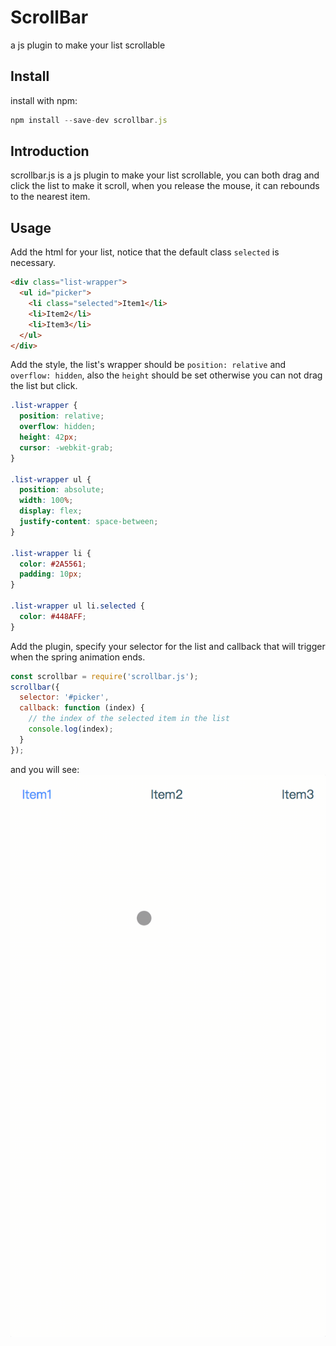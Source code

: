 # ScrollBar
a js plugin to make your list scrollable
## Install
install with npm:
```javascript
npm install --save-dev scrollbar.js
```
## Introduction
scrollbar.js is a js plugin to make your list scrollable, you can both drag and click the list to make it scroll, when you release the mouse, it can rebounds to the nearest item.
## Usage
Add the html for your list, notice that the default class `selected` is necessary.
```html
<div class="list-wrapper">
  <ul id="picker">
    <li class="selected">Item1</li>
    <li>Item2</li>
    <li>Item3</li>
  </ul>
</div>
```
Add the style, the list's wrapper should be `position: relative` and `overflow: hidden`, also the `height` should be set otherwise you can not drag the list but click.
```css
.list-wrapper {
  position: relative;
  overflow: hidden;
  height: 42px;
  cursor: -webkit-grab;
}

.list-wrapper ul {
  position: absolute;
  width: 100%;
  display: flex;
  justify-content: space-between;
}

.list-wrapper li {
  color: #2A5561;
  padding: 10px;
}

.list-wrapper ul li.selected {
  color: #448AFF;
}
```
Add the plugin, specify your selector for the list and callback that will trigger when the spring animation ends.
```js
const scrollbar = require('scrollbar.js');
scrollbar({
  selector: '#picker',
  callback: function (index) {
    // the index of the selected item in the list
    console.log(index);
  }
});
```
and you will see:
![demo](./demo.gif)